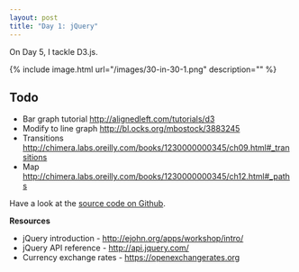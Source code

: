 ```yaml
---
layout: post
title: "Day 1: jQuery"
---
```


On Day 5, I tackle D3.js.

{% include 	image.html url="/images/30-in-30-1.png" description="" %}


Todo
----
- Bar graph tutorial http://alignedleft.com/tutorials/d3
- Modify to line graph http://bl.ocks.org/mbostock/3883245
- Transitions http://chimera.labs.oreilly.com/books/1230000000345/ch09.html#_transitions
- Map http://chimera.labs.oreilly.com/books/1230000000345/ch12.html#_paths






Have a look at the [source code on Github](https://github.com/kannan-chandra/30-in-30/tree/master/day-1-jquery).

**Resources**

- jQuery introduction - http://ejohn.org/apps/workshop/intro/
- jQuery API reference - http://api.jquery.com/
- Currency exchange rates - https://openexchangerates.org
